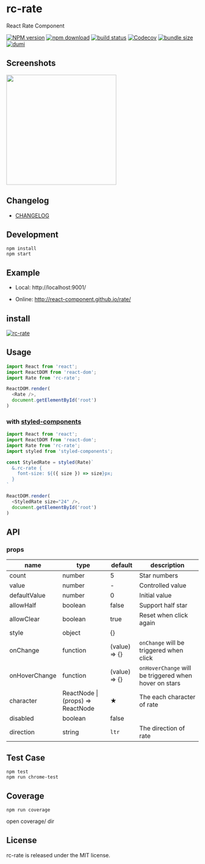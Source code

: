 # rc-rate

React Rate Component

[![NPM version][npm-image]][npm-url]
[![npm download][download-image]][download-url]
[![build status][github-actions-image]][github-actions-url]
[![Codecov][codecov-image]][codecov-url]
[![bundle size][bundlephobia-image]][bundlephobia-url]
[![dumi][dumi-image]][dumi-url]

[npm-image]: http://img.shields.io/npm/v/rc-rate.svg?style=flat-square
[npm-url]: http://npmjs.org/package/rc-rate
[github-actions-image]: https://github.com/react-component/rate/workflows/CI/badge.svg
[github-actions-url]: https://github.com/react-component/rate/actions
[codecov-image]: https://img.shields.io/codecov/c/github/react-component/rate/master.svg?style=flat-square
[codecov-url]: https://codecov.io/gh/react-component/rate/branch/master
[david-url]: https://david-dm.org/react-component/rate
[david-image]: https://david-dm.org/react-component/rate/status.svg?style=flat-square
[david-dev-url]: https://david-dm.org/react-component/rate?type=dev
[david-dev-image]: https://david-dm.org/react-component/rate/dev-status.svg?style=flat-square
[download-image]: https://img.shields.io/npm/dm/rc-rate.svg?style=flat-square
[download-url]: https://npmjs.org/package/rc-rate
[bundlephobia-url]: https://bundlephobia.com/result?p=rc-rate
[bundlephobia-image]: https://badgen.net/bundlephobia/minzip/rc-rate
[dumi-url]: https://github.com/umijs/dumi
[dumi-image]: https://img.shields.io/badge/docs%20by-dumi-blue?style=flat-square

## Screenshots

<img src="https://img.alicdn.com/tps/TB1ijlpLVXXXXb8XpXXXXXXXXXX-466-172.png" width="288"/>

## Changelog

- [CHANGELOG](./CHANGELOG.md)

## Development

```
npm install
npm start
```

## Example

- Local: http://localhost:9001/

- Online: http://react-component.github.io/rate/

## install

[![rc-rate](https://nodei.co/npm/rc-rate.png)](https://npmjs.org/package/rc-rate)

## Usage

```js
import React from 'react';
import ReactDOM from 'react-dom';
import Rate from 'rc-rate';

ReactDOM.render(
  <Rate />,
  document.getElementById('root')
)
```

### with [styled-components](https://github.com/styled-components/styled-components)
```js
import React from 'react';
import ReactDOM from 'react-dom';
import Rate from 'rc-rate';
import styled from 'styled-components';

const StyledRate = styled(Rate)`
  &.rc-rate {
    font-size: ${({ size }) => size}px;
  }
`

ReactDOM.render(
  <StyledRate size="24" />,
  document.getElementById('root')
)
```

## API

### props

| name          | type                              | default       | description                                           |
| ------------- | --------------------------------- | ------------- | ----------------------------------------------------- |
| count         | number                            | 5             | Star numbers                                          |
| value         | number                            | -             | Controlled value                                      |
| defaultValue  | number                            | 0             | Initial value                                         |
| allowHalf     | boolean                           | false         | Support half star                                     |
| allowClear    | boolean                           | true          | Reset when click again                                |
| style         | object                            | {}            |                                                       |
| onChange      | function                          | (value) => {} | `onChange` will be triggered when click               |
| onHoverChange | function                          | (value) => {} | `onHoverChange` will be triggered when hover on stars |
| character     | ReactNode \| (props) => ReactNode | ★             | The each character of rate                            |
| disabled      | boolean                           | false         |                                                       |
| direction     | string                            | `ltr`         | The direction of rate                                 |

## Test Case

```
npm test
npm run chrome-test
```

## Coverage

```
npm run coverage
```

open coverage/ dir

## License

rc-rate is released under the MIT license.
